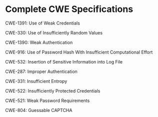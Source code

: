 

# Complete CWE Specifications

CWE-1391: Use of Weak Credentials

CWE-330: Use of Insufficiently Random Values

CWE-1390: Weak Authentication

CWE-916: Use of Password Hash With Insufficient Computational Effort

CWE-532: Insertion of Sensitive Information into Log File

CWE-287: Improper Authentication

CWE-331: Insufficient Entropy

CWE-522: Insufficiently Protected Credentials

CWE-521: Weak Password Requirements

CWE-804: Guessable CAPTCHA